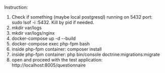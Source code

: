 Instruction:
1. Check if something (maybe local postgresql) running on 5432 port: sudo lsof -i :5432. Kill by pid if needed.
2. mkdir var/logs
3. mkdir var/logs/nginx 
4. docker-compose up -d --build
5. docker-compose exec php-fpm bash
6. inside php-fpm container: composer install
7. inside php-fpm container: php bin/console doctrine:migrations:migrate
8. open and proceed with the test application: http://localhost:8005/questionnaire